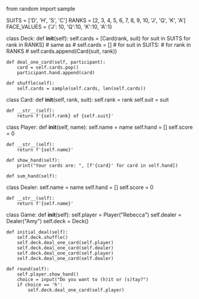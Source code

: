 from random import sample

SUITS = ['D', 'H', 'S', 'C']
RANKS = [2, 3, 4, 5, 6, 7, 8, 9, 10, 'J', 'Q', 'K', 'A']
FACE_VALUES = {'J': 10, 'Q':10, 'K':10, 'A':1}

class Deck:
    def __init__(self):
        self.cards = [Card(rank, suit) for suit in SUITS for rank in RANKS]
        # same as
        # self.cards = []
        # for suit in SUITS:
        #     for rank in RANKS
        #         self.cards.append(Card(suit, rank))

    def deal_one_card(self, participant):
        card = self.cards.pop()
        participant.hand.append(card)

    def shuffle(self):
        self.cards = sample(self.cards, len(self.cards))


class Card:
    def __init__(self, rank, suit):
        self.rank = rank
        self.suit = suit
    
    def __str__(self):
        return f'{self.rank} of {self.suit}'


class Player:
    def __init__(self, name):
        self.name = name
        self.hand = []
        self.score = 0

    def __str__(self):
        return f'{self.name}'
    
    def show_hand(self):
        print("Your cards are: ", [f'{card}' for card in self.hand])

    def sum_hand(self):


class Dealer:
        self.name = name
        self.hand = []
        self.score = 0

    def __str__(self):
        return f'{self.name}'

class Game:
    def __init__(self):
        self.player = Player("Rebecca")
        self.dealer = Dealer("Amy")
        self.deck = Deck()
    
    def initial_deal(self):
        self.deck.shuffle()
        self.deck.deal_one_card(self.player)
        self.deck.deal_one_card(self.dealer)
        self.deck.deal_one_card(self.player)
        self.deck.deal_one_card(self.dealer)
    
    def round(self):
        self.player.show_hand()
        choice = input("Do you want to (h)it or (s)tay?")
        if choice == 'h':
            self.deck.deal_one_card(self.player)